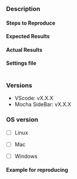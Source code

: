 
<!--
If you are asking a question rather than filing a bug, try one of these instead:
- Gitter Channel (https://gitter.im/mocha-sidebar/Questions)
)
-->

### Description
<!-- Example: Error thrown when trying to debug mocha -->


#### Steps to Reproduce
<!--
Example:

1. Open test file
2. Update my code
3. something wrong happens
-->

#### Expected Results
<!-- Example: No error is throw -->

#### Actual Results
<!-- Example: Error is thrown -->

#### Settings file

<!-- Example: {
```
  "mocha.files.glob": "test/**/*.js",
  "mocha.sideBarOptions": {
      "lens": true,
      "decoration": true,
      "autoUpdateTime": 2000,
      "showDebugTestStatus": true
  }
}
``` -->
```
```


### Versions
<!--
`Polymer.version` will show the version for Polymer
`bower ls` or `npm ls` will show the version of webcomponents.js or webcomponents-lite.js
-->
- VScode: vX.X.X
- Mocha SideBar: vX.X.X 


### OS version
<!-- Check all that apply -->
- [ ] Linux 
- [ ] Mac
- [ ] Windows



#### Example for reproducing
<!-- path for github project -->
<!-- https://github.com/maty21/mocha-sidebar/tree/master/test/workspace -->
<!-- ...or provide your own repro URL -->







